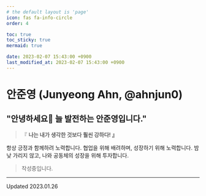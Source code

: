 ```yaml
---
# the default layout is 'page'
icon: fas fa-info-circle
order: 4

toc: true
toc_sticky: true
mermaid: true

date: 2023-02-07 15:43:00 +0900
last_modified_at: 2023-02-07 15:43:00 +0900
---
```

# 안준영 (Junyeong Ahn, @ahnjun0)

## "안녕하세요👋 늘 발전하는 안준영입니다."

> 『 **나는 내가 생각한 것보다 훨씬 강하다! 』**

항상 긍정과 함께하려 노력합니다.
협업을 위해 배려하며, 성장하기 위해 노력합니다.
밤낮 가리지 않고, 나와 공동체의 성장을 위해 투자합니다.

> 작성중입니다.
---

Updated 2023.01.26
